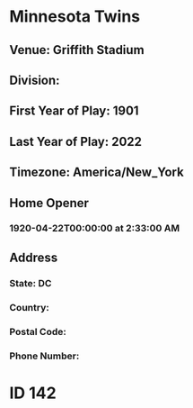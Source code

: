 # Minnesota Twins
## Venue: Griffith Stadium
## Division: 
## First Year of Play: 1901
## Last Year of Play: 2022
## Timezone: America/New_York
## Home Opener
### 1920-04-22T00:00:00 at 2:33:00 AM
## Address
### 
### State: DC
### Country: 
### Postal Code: 
### Phone Number: 
# ID 142
